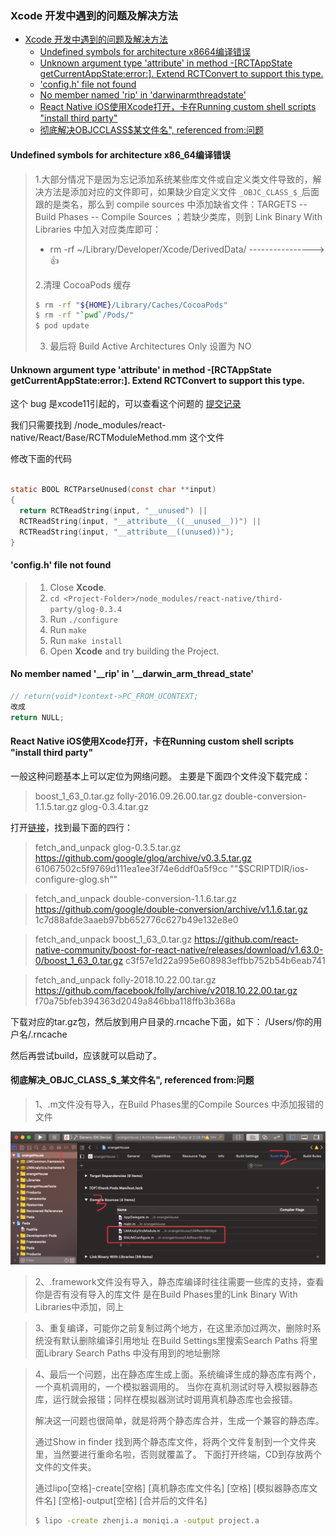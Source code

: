 ### Xcode 开发中遇到的问题及解决方法

<!-- TOC -->

- [Xcode 开发中遇到的问题及解决方法](#xcode-开发中遇到的问题及解决方法)
    - [Undefined symbols for architecture x8664编译错误](#undefined-symbols-for-architecture-x8664编译错误)
    - [Unknown argument type 'attribute' in method -[RCTAppState getCurrentAppState:error:]. Extend RCTConvert to support this type.](#unknown-argument-type-attribute-in-method--rctappstate-getcurrentappstateerror-extend-rctconvert-to-support-this-type)
    - ['config.h' file not found](#configh-file-not-found)
    - [No member named 'rip' in 'darwinarmthreadstate'](#no-member-named-rip-in-darwinarmthreadstate)
    - [React Native iOS使用Xcode打开，卡在Running custom shell scripts "install third party"](#react-native-ios使用xcode打开卡在running-custom-shell-scripts-install-third-party)
    - [彻底解决OBJCCLASS$某文件名", referenced from:问题](#彻底解决objcclass某文件名-referenced-from问题)

<!-- /TOC -->

#### Undefined symbols for architecture x86_64编译错误

> 1.大部分情况下是因为忘记添加系统某些库文件或自定义类文件导致的，解决方法是添加对应的文件即可，如果缺少自定义文件 `_OBJC_CLASS_$_`后面跟的是类名，那么到 compile sources 中添加缺省文件：TARGETS -- Build Phases -- Compile Sources ；若缺少类库，则到 Link Binary With Libraries 中加入对应类库即可：
>
> - rm -rf ~/Library/Developer/Xcode/DerivedData/         ----------------> 👍
>
> 2.清理 CocoaPods 缓存
>
> ```bash
> $ rm -rf "${HOME}/Library/Caches/CocoaPods"
> $ rm -rf "`pwd`/Pods/"
> $ pod update
> ```
>
> 3. 最后将 Build Active Architectures Only 设置为 NO

#### Unknown argument type '__attribute__' in method -[RCTAppState getCurrentAppState:error:]. Extend RCTConvert to support this type.

这个 bug 是xcode11引起的，可以查看这个问题的 [提交记录](https://github.com/facebook/react-native/issues/25138)

我们只需要找到 /node_modules/react-native/React/Base/RCTModuleMethod.mm 这个文件

修改下面的代码

```objective-c

static BOOL RCTParseUnused(const char **input)
{
  return RCTReadString(input, "__unused") ||
  RCTReadString(input, "__attribute__((__unused__))") ||
  RCTReadString(input, "__attribute__((unused))");
}
```


#### 'config.h' file not found

>1. Close **Xcode**.
>2. `cd <Project-Folder>/node_modules/react-native/third-party/glog-0.3.4`
>3. Run `./configure`
>4. Run `make`
>5. Run `make install`
>6. Open **Xcode** and try building the Project.

#### No member named '__rip' in '__darwin_arm_thread_state'

```c
// return(void*)context->PC_FROM_UCONTEXT;
改成
return NULL;
```

  

#### React Native iOS使用Xcode打开，卡在Running custom shell scripts "install third party"

一般这种问题基本上可以定位为网络问题。 主要是下面四个文件没下载完成：

>boost_1_63_0.tar.gz
>folly-2016.09.26.00.tar.gz
>double-conversion-1.1.5.tar.gz
>glog-0.3.4.tar.gz

打开[链接](https://github.com/facebook/react-native/blob/master/scripts/ios-install-third-party.sh)，找到最下面的四行：

>fetch_and_unpack glog-0.3.5.tar.gz https://github.com/google/glog/archive/v0.3.5.tar.gz 61067502c5f9769d111ea1ee3f74e6ddf0a5f9cc "\"$SCRIPTDIR/ios-configure-glog.sh\""

>fetch_and_unpack double-conversion-1.1.6.tar.gz https://github.com/google/double-conversion/archive/v1.1.6.tar.gz 1c7d88afde3aaeb97bb652776c627b49e132e8e0

>fetch_and_unpack boost_1_63_0.tar.gz https://github.com/react-native-community/boost-for-react-native/releases/download/v1.63.0-0/boost_1_63_0.tar.gz c3f57e1d22a995e608983effbb752b54b6eab741

>fetch_and_unpack folly-2018.10.22.00.tar.gz https://github.com/facebook/folly/archive/v2018.10.22.00.tar.gz f70a75bfeb394363d2049a846bba118ffb3b368a

下载对应的tar.gz包，然后放到用户目录的.rncache下面，如下： /Users/你的用户名/.rncache

然后再尝试build，应该就可以启动了。

#### 彻底解决_OBJC_CLASS_$_某文件名", referenced from:问题

>1、.m文件没有导入，在Build Phases里的Compile Sources 中添加报错的文件

![xcode1](https://github.com/fightingljm/myblog/blob/master/src/image/xcode1.png)

> 2、.framework文件没有导入，静态库编译时往往需要一些库的支持，查看你是否有没有导入的库文件
> 是在Build Phases里的Link Binary With Libraries中添加，同上

>3、重复编译，可能你之前复制过两个地方，在这里添加过两次，删除时系统没有默认删除编译引用地址
>在Build Settings里搜索Search Paths  将里面Library Search Paths 中没有用到的地址删除

>4、最后一个问题，出在静态库生成上面。系统编译生成的静态库有两个，一个真机调用的，一个模拟器调用的。
>当你在真机测试时导入模拟器静态库，运行就会报错；同样在模拟器测试时调用真机静态库也会报错。
>
>解决这一问题也很简单，就是将两个静态库合并，生成一个兼容的静态库。
>
>通过Show in finder 找到两个静态库文件，将两个文件复制到一个文件夹里，当然要进行重命名啦，否则就覆盖了。
>下面打开终端，CD到存放两个文件的文件夹。
>
>通过lipo[空格]-create[空格] [真机静态库文件名] [空格] [模拟器静态库文件名] [空格]-output[空格] [合并后的文件名]
>
>```bash
>$ lipo -create zhenji.a moniqi.a -output project.a
>```

